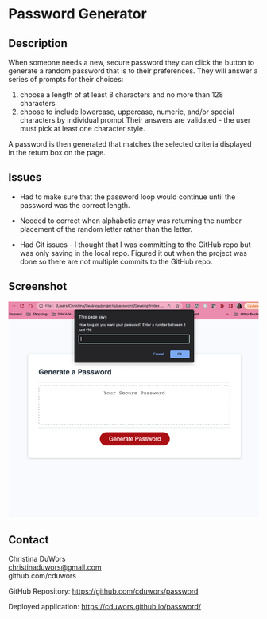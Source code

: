 # Password Generator

## Description
When someone needs a new, secure password
they can click the button to generate a random password that is to their preferences. They will answer a series of prompts for their choices:
1) choose a length of at least 8 characters and no more than 128 characters
2) choose to include lowercase, uppercase, numeric, and/or special characters by individual prompt
Their answers are validated - the user must pick at least one character style.

A password is then generated that matches the selected criteria
displayed in the return box on the page.

## Issues
- Had to make sure that the password loop would continue until the password was the correct length.

- Needed to correct when alphabetic array was returning the number placement of the random letter rather than the letter.

- Had Git issues - I thought that I was committing to the GitHub repo but was only saving in the local repo. Figured it out when the project was done so there are not multiple commits to the GitHub repo.


## Screenshot
<img src= "./GenScreenshot.png"/>



## Contact
Christina DuWors<br/>
christinaduwors@gmail.com<br/>
github.com/cduwors

GitHub Repository: https://github.com/cduwors/password

Deployed application: https://cduwors.github.io/password/



